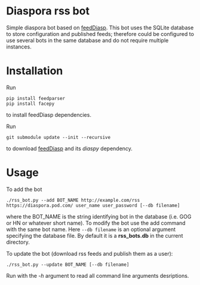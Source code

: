 Diaspora rss bot
================
Simple diaspora bot based on [feedDiasp](https://github.com/Debakel/feedDiasp).
This bot uses the SQLite database to store configuration and published feeds; therefore could be configured to use several bots in the same database and do not require multiple instances.

Installation
============
Run 
```
pip install feedparser
pip install facepy 
```
to install feedDiasp dependencies.

Run

```
git submodule update --init --recursive
```
to download [feedDiasp](https://github.com/fourier/feedDiasp) and its *diaspy* dependency.

Usage
=====
To add the bot
```
./rss_bot.py --add BOT_NAME http://example.com/rss https://diaspora.pod.com/ user_name user_password [--db filename]
```
where the BOT_NAME is the string identifying bot in the database (i.e. GOG or HN or whatever short name). To modify the bot use the add command with the same bot name.
Here ```--db filename``` is an optional argument specifying the database file. By default it is a **rss_bots.db** in the current directory.

To update the bot (download rss feeds and publish them as a user):
```
./rss_bot.py --update BOT_NAME [--db filename]
```
Run with the *-h* argument to read all command line arguments desriptions.



